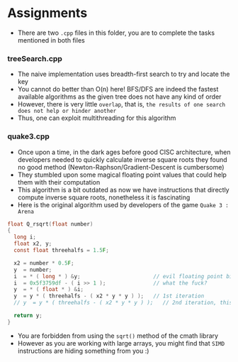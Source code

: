 # Assignments
- There are two `.cpp` files in this folder, you are to complete the tasks mentioned in both files
### treeSearch.cpp
- The naive implementation uses breadth-first search to try and locate the key
- You cannot do better than O(n) here! BFS/DFS are indeed the fastest available algorithms as the given tree does not have any kind of order
- However, there is very little `overlap`, that is, `the results of one search does not help or hinder another`
- Thus, one can exploit multithreading for this algorithm
### quake3.cpp
- Once upon a time, in the dark ages before good CISC architecture, when developers needed to quickly calculate inverse square roots they found no good method (Newton-Raphson/Gradient-Descent is cumbersome)
- They stumbled upon some magical floating point values that could help them with their computation
- This algorithm is a bit outdated as now we have instructions that directly compute inverse square roots, nonetheless it is fascinating
- Here is the original algorithm used by developers of the game `Quake 3 : Arena`
```c
float Q_rsqrt(float number)
{
  long i;
  float x2, y;
  const float threehalfs = 1.5F;

  x2 = number * 0.5F;
  y  = number;
  i  = * ( long * ) &y;                       // evil floating point bit level hacking
  i  = 0x5f3759df - ( i >> 1 );               // what the fuck?
  y  = * ( float * ) &i;
  y  = y * ( threehalfs - ( x2 * y * y ) );   // 1st iteration
  // y  = y * ( threehalfs - ( x2 * y * y ) );   // 2nd iteration, this can be removed

  return y;
}
```
- You are forbidden from using the `sqrt()` method of the cmath library
- However as you are working with large arrays, you might find that `SIMD` instructions are hiding something from you :)